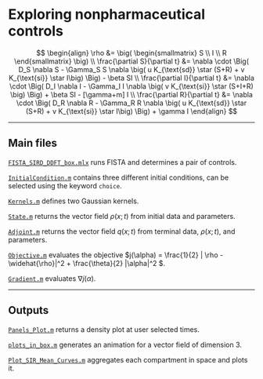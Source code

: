 # Exploring nonpharmaceutical controls

$$
\begin{align}
	\rho &= \big( \begin{smallmatrix} S \\ I \\ R \end{smallmatrix} \big)
	\\
	\frac{\partial S}{\partial t} &=
            \nabla \cdot \Big( D_S \nabla S - \Gamma_S S \nabla \big( u K_{\text{sd}} \star (S+R) + v K_{\text{si}}
                                \star I\big)  \Big) - \beta SI
	\\
	\frac{\partial I}{\partial t} &=
           \nabla \cdot \Big( D_I \nabla I - \Gamma_I I \nabla \big( v K_{\text{si}} \star (S+I+R) \big)  \Big)
                + \beta SI - [\gamma+m] I
	\\
	\frac{\partial R}{\partial t} &=
           \nabla \cdot \Big( D_R \nabla R - \Gamma_R R \nabla \big( u K_{\text{sd}} \star (S+R) +  v K_{\text{si}}
                                 \star I\big)  \Big) + \gamma I
\end{align}
$$

---
## Main files

[`FISTA_SIRD_DDFT_box.mlx`](FISTA_SIRD_DDFT_box.mlx)  runs FISTA and determines a pair of controls.


[`InitialCondition.m`](InitialCondition.m) contains three different initial conditions, can be selected using the keyword `choice`.

[`Kernels.m`](Kernels.m) defines two Gaussian kernels.

[`State.m`](State.m) returns the vector field $\rho(x;t)$ from initial data and parameters.

[`Adjoint.m`](Adjoint.m) returns the vector field $q(x;t)$ from terminal data, $\rho(x;t)$, and parameters.

[`Objective.m`](Objective.m) evaluates the objective $j(\alpha) = \frac{1}{2} \| \rho - \widehat{\rho}\|^2 + \frac{\theta}{2} \|\alpha\|^2 $.

[`Gradient.m`](Gradient.m) evaluates $\nabla j(\alpha)$.


---

## Outputs

[`Panels_Plot.m`](Panels_Plot.m) returns a density plot at user selected times.

[`plots_in_box.m`](plots_in_box.m) generates an animation for a vector field of dimension 3.

[`Plot_SIR_Mean_Curves.m`](Plot_SIR_Mean_Curves.m) aggregates each compartment in space and plots it.

